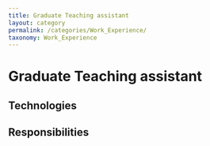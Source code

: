 ```yaml
---
title: Graduate Teaching assistant
layout: category
permalink: /categories/Work_Experience/
taxonomy: Work_Experience
---
```

# Graduate Teaching assistant

## Technologies

## Responsibilities
